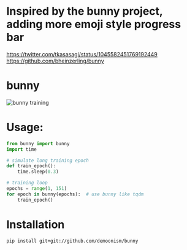 # Inspired by the bunny project, adding more emoji style progress bar

https://twitter.com/tkasasagi/status/1045582451769192449
https://github.com/bheinzerling/bunny

# bunny

![bunny training](bunny.gif)



# Usage:

```Python
from bunny import bunny
import time

# simulate long training epoch
def train_epoch():
	time.sleep(0.3)

# training loop
epochs = range(1, 151)
for epoch in bunny(epochs):  # use bunny like tqdm
	train_epoch()
```

# Installation

```
pip install git+git://github.com/demoonism/bunny
```
